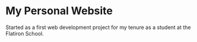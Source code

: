 # My Personal Website
Started as a first web development project for my tenure as a student at the Flatiron School.